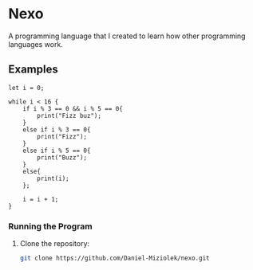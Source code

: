 # Nexo

A programming language that I created to learn how other programming languages work.


## Examples

    let i = 0;

    while i < 16 {
        if i % 3 == 0 && i % 5 == 0{
            print("Fizz buz");
        }
        else if i % 3 == 0{
            print("Fizz");
        }
        else if i % 5 == 0{
            print("Buzz");
        }
        else{
            print(i);
        };

        i = i + 1;
    }

  
   


### Running the Program

1. Clone the repository:

   ```bash
   git clone https://github.com/Daniel-Miziolek/nexo.git
